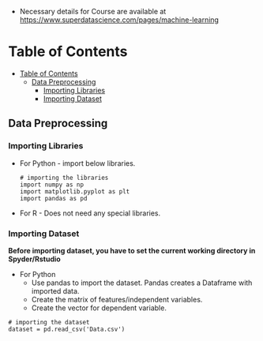 * Necessary details for Course are available at https://www.superdatascience.com/pages/machine-learning
# Table of Contents

- [Table of Contents](#table-of-contents)
  - [Data Preprocessing](#data-preprocessing)
    - [Importing Libraries](#importing-libraries)
    - [Importing Dataset](#importing-dataset)



## Data Preprocessing

### Importing Libraries

* For Python - import below libraries.
  ```
  # importing the libraries
  import numpy as np
  import matplotlib.pyplot as plt
  import pandas as pd
  ```
* For R - Does not need any special libraries.

### Importing Dataset

**Before importing dataset, you have to set the current working directory in Spyder/Rstudio**
* For Python
  * Use pandas to import the dataset. Pandas creates a Dataframe with imported data.
  * Create the matrix of features/independent variables.
  * Create the vector for dependent variable.
  

```
# importing the dataset
dataset = pd.read_csv('Data.csv')
```

  

